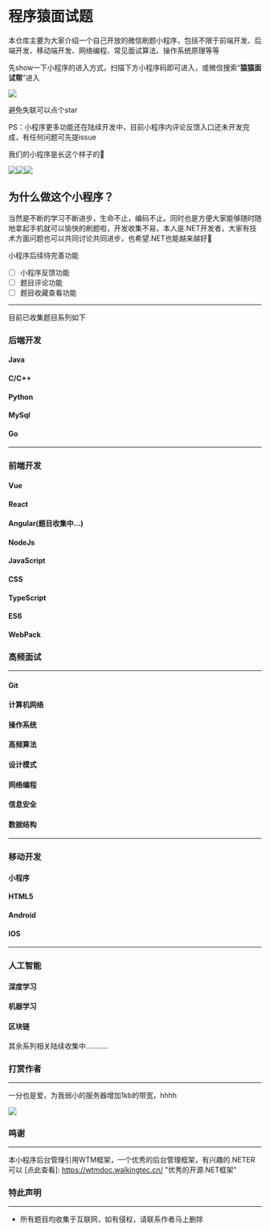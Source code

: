 # 程序猿面试题
本仓库主要为大家介绍一个自己开放的微信刷题小程序，包括不限于前端开发、后端开发、移动端开发、网络编程、常见面试算法、操作系统原理等等

先show一下小程序的进入方式，扫描下方小程序码即可进入，或微信搜索“**猿猿面试帮**”进入

![](https://github.com/DreamTom/InternetInterview/blob/main/yymsb.jpg?raw=true)

避免失联可以点个star

PS：小程序更多功能还在陆续开发中，目前小程序内评论反馈入口还未开发完成，有任何问题可先提issue

我们的小程序是长这个样子的🤡

![](https://github.com/DreamTom/InternetInterview/blob/main/1.jpg?raw=true)![](https://github.com/DreamTom/InternetInterview/blob/main/2.jpg?raw=true)![](https://github.com/DreamTom/InternetInterview/blob/main/3.jpg?raw=true)

## 为什么做这个小程序？

当然是不断的学习不断进步，生命不止，编码不止。同时也是方便大家能够随时随地拿起手机就可以愉快的刷题啦，开发收集不易，本人是.NET开发者，大家有技术方面问题也可以共同讨论共同进步，也希望.NET也能越来越好🤠

小程序后续待完善功能

- [ ] 小程序反馈功能
- [ ] 题目评论功能
- [ ] 题目收藏查看功能

------

目前已收集题目系列如下

### 后端开发

#### Java

#### C/C++

#### Python

#### MySql

#### Go

------

### 前端开发

#### Vue

#### React

#### Angular(题目收集中...)

#### NodeJs

#### JavaScript

#### CSS

#### TypeScript

#### ES6

#### WebPack

### 高频面试

------

#### Git

#### 计算机网络

#### 操作系统

#### 高频算法

#### 设计模式

#### 网络编程

#### 信息安全

#### 数据结构

------

### 移动开发

#### 小程序

#### HTML5

#### Android

#### IOS

------

### 人工智能

#### 深度学习

#### 机器学习

#### 区块链

其余系列相关陆续收集中........... 

### 打赏作者

------

一分也是爱，为我弱小的服务器增加1kb的带宽，hhhh

![](https://github.com/DreamTom/InternetInterview/blob/main/tip.jpg?raw=true)

### 鸣谢

------

本小程序后台管理引用WTM框架，一个优秀的后台管理框架，有兴趣的.NETER可以 [点此查看]: https://wtmdoc.walkingtec.cn/	"优秀的开源.NET框架"



### 特此声明

------

- 所有题目均收集于互联网，如有侵权，请联系作者马上删除
